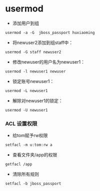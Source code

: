 # usermod
- 添加用户到组
```
usermod -a -G  jboss_passport huxiaoming
```

- 将newuser2添加到组staff中：
```
usermod -G staff newuser2
```

- 修改newuser的用户名为newuser1：
```
usermod -l newuser1 newuser
```

- 锁定账号newuser1：
```
usermod -L newuser1
```

- 解除对newuser1的锁定：
```
usermod -U newuser1
```

###  ACL  设置权限
- 给tom赋予rw权限
```
setfacl -m u:tom:rw a 
```

-  查看文件夹/app的权限
```
getfacl /app
```

-  清除所有规则
```
setfacl -b jboss_passport
```